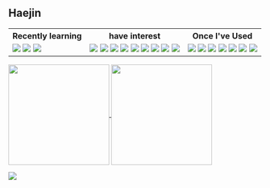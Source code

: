 <h2>Haejin</h2>

<table >
  <tr>
    <th>Recently learning</th>
    <th>have interest</ht>
    <th>Once I've Used</th>
  </tr>
  <tr>
    <td>
      <img src="https://img.shields.io/badge/C-A8B9CC?style=flat&logo=C&logoColor=ffffff"/> <img src="https://img.shields.io/badge/Python-3776AB?style=flat&logo=Python&logoColor=ffffff"/> <img src="https://img.shields.io/badge/MySQL-4479A1?style=flat&logo=MySQL&logoColor=ffffff"/>
    </td>
    <td>
      <img src="https://img.shields.io/badge/Game-454545?style=flat&logoColor=white"/> <img src="https://img.shields.io/badge/UI-454545?style=flat&logoColor=white"/> <img src="https://img.shields.io/badge/Interaction-454545?style=flat&logoColor=white"/> <img src="https://img.shields.io/badge/Browser-454545?style=flat&logoColor=white"/> <img src="https://img.shields.io/badge/Network-454545?style=flat&logoColor=white"/> <img src="https://img.shields.io/badge/Data Structure-454545?style=flat&logoColor=white"/> <img src="https://img.shields.io/badge/Algorithm-454545?style=flat&logoColor=white"/> <img src="https://img.shields.io/badge/Refactoring-454545?style=flat&logoColor=white"/> <img src="https://img.shields.io/badge/CS-454545?style=flat&logoColor=white"/>
    </td>
    <td>
      <img src="https://img.shields.io/badge/HTML5-E34F26?style=flat&logo=HTML5&logoColor=ffffff"/> <img src="https://img.shields.io/badge/CSS3-1572B6?style=flat&logo=CSS3&logoColor=ffffff"/> <img src="https://img.shields.io/badge/Sass-CC6699?style=flat&logo=Sass&logoColor=ffffff"/> <img src="https://img.shields.io/badge/JavaScript-F7DF1E?style=flat&logo=JavaScript&logoColor=ffffff"/> <img src="https://img.shields.io/badge/jQuery-0769AD?style=flat&logo=jQuery&logoColor=ffffff"/> <img src="https://img.shields.io/badge/Java-B07000?style=flat&logoColor=white"/> <img src="https://img.shields.io/badge/Oracle-F80000?style=flat&logo=Oracle&logoColor=ffffff"/>
    </td>
  </tr>
</table>

<a href="https://github.com/Haejnk/">
  <img height=200 align="center" src="https://github-readme-stats.vercel.app/api?username=Haejnk&theme=transparent" />
</a>
<a href="https://github.com/Haejnk/">
  <img height=200 align="center" src="https://github-readme-stats.vercel.app/api/top-langs?username=Haejnk&layout=donut&langs_count=8&card_width=320&theme=transparent" />
</a>

<a href="https://github.com/HaeJnk"><img src="https://hits.seeyoufarm.com/api/count/incr/badge.svg?url=https%3A%2F%2Fgithub.com%2FHaeJnk&count_bg=%23000000&title_bg=%23000000&icon=github.svg&icon_color=%23E7E7E7&title=GitHub&edge_flat=false)"/></a>

<!---
HaeJnk/HaeJnk is a ✨ special ✨ repository because its `README.md` (this file) appears on your GitHub profile.
You can click the Preview link to take a look at your changes.
--->
